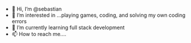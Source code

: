 - 👋 Hi, I’m @sebastian
- 👀 I’m interested in ...playing games, coding, and solving my own coding errors
- 🌱 I’m currently learning full stack development
- 📫 How to reach me....

<!---
sebastianAtAeonx/sebastianAtAeonx is a ✨ special ✨ repository because its `README.md` (this file) appears on your GitHub profile.
You can click the Preview link to take a look at your changes.
--->

